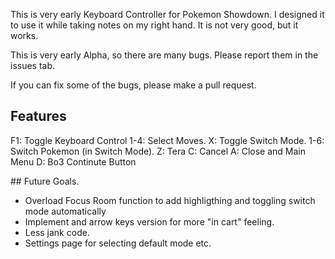 This is very early Keyboard Controller for Pokemon Showdown. I designed it to use it while taking notes on my right hand. It is not very good, but it works.

This is very early Alpha, so there are many bugs. Please report them in the issues tab.

If you can fix some of the bugs, please make a pull request.

## Features
F1: Toggle Keyboard Control
1-4: Select Moves.
X: Toggle Switch Mode.
1-6: Switch Pokemon (in Switch Mode).
Z: Tera
C: Cancel
A: Close and Main Menu
D: Bo3 Continute Button

## Future Goals.
* Overload Focus Room function to add highligthing and toggling switch mode automatically
* Implement and arrow keys version for more "in cart" feeling.
* Less jank code.
* Settings page for selecting default mode etc.